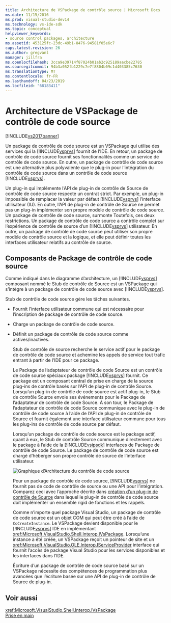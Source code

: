 ```yaml
---
title: Architecture de VSPackage de contrôle source | Microsoft Docs
ms.date: 11/15/2016
ms.prod: visual-studio-dev14
ms.technology: vs-ide-sdk
ms.topic: conceptual
helpviewer_keywords:
- source control packages, architecture
ms.assetid: 453125fc-23dc-49b1-8476-94581f05e6c7
caps.latest.revision: 26
ms.author: gregvanl
manager: jillfra
ms.openlocfilehash: 3cca9e39714f87024b01ab2c925189aacbe22785
ms.sourcegitcommit: 94b3a052fb1229c7e7f8804b09c1d403385c7630
ms.translationtype: MT
ms.contentlocale: fr-FR
ms.lasthandoff: 04/23/2019
ms.locfileid: "68183411"
---
```

# <a name="source-control-vspackage-architecture"></a>Architecture de VSPackage de contrôle de code source
[!INCLUDE[vs2017banner](../../includes/vs2017banner.md)]

Un package de contrôle de code source est un VSPackage qui utilise des services qui la [!INCLUDE[vsprvs](../../includes/vsprvs-md.md)] fournit de l’IDE. En retour, un package de contrôle de code source fournit ses fonctionnalités comme un service de contrôle de code source. En outre, un package de contrôle de code source est une alternative plus polyvalente que le plug-in pour l’intégration du contrôle de code source dans un contrôle de code source [!INCLUDE[vsprvs](../../includes/vsprvs-md.md)].  
  
 Un plug-in qui implémente l’API de plug-in de contrôle de Source de contrôle de code source respecte un contrat strict. Par exemple, un plug-in Impossible de remplacer la valeur par défaut [!INCLUDE[vsprvs](../../includes/vsprvs-md.md)] l’interface utilisateur (IU). En outre, l’API de plug-in de contrôle de Source ne permet pas un plug-in implémenter son propre modèle de contrôle de code source. Un package de contrôle de code source, surmonte Toutefois, ces deux restrictions. Un package de contrôle de code source a contrôle complet sur l’expérience de contrôle de source d’un [!INCLUDE[vsprvs](../../includes/vsprvs-md.md)] utilisateur. En outre, un package de contrôle de code source peut utiliser son propre modèle de contrôle source et la logique, et elle peut définir toutes les interfaces utilisateur relatifs au contrôle de source.  
  
## <a name="source-control-package-components"></a>Composants de Package de contrôle de code source  
 Comme indiqué dans le diagramme d’architecture, un [!INCLUDE[vsprvs](../../includes/vsprvs-md.md)] composant nommé le Stub de contrôle de Source est un VSPackage qui s’intègre à un package de contrôle de code source avec [!INCLUDE[vsprvs](../../includes/vsprvs-md.md)].  
  
 Stub de contrôle de code source gère les tâches suivantes.  
  
- Fournit l’interface utilisateur commune qui est nécessaire pour l’inscription de package de contrôle de code source.  
  
- Charge un package de contrôle de code source.  
  
- Définit un package de contrôle de code source comme actives/inactives.  
  
  Stub de contrôle de source recherche le service actif pour le package de contrôle de code source et achemine les appels de service tout trafic entrant à partir de l’IDE pour ce package.  
  
  Le Package de l’adaptateur de contrôle de code Source est un contrôle de code source spéciaux package [!INCLUDE[vsprvs](../../includes/vsprvs-md.md)] fournit. Ce package est un composant central de prise en charge de la source plug-ins de contrôle basés sur l’API de plug-in de contrôle Source. Lorsqu’un plug-in de contrôle de code source est actif plug-in, le Stub de contrôle Source envoie ses événements pour le Package de l’adaptateur de contrôle de code Source. À son tour, le Package de l’adaptateur de contrôle de code Source communique avec le plug-in de contrôle de code source à l’aide de l’API de plug-in de contrôle de Source et fournit également une interface utilisateur commune pour tous les plug-ins de contrôle de code source par défaut.  
  
  Lorsqu’un package de contrôle de code source est le package actif, quant à eux, le Stub de contrôle Source communique directement avec le package à l’aide de la [!INCLUDE[vsipsdk](../../includes/vsipsdk-md.md)] interfaces de Package de contrôle de code Source. Le package de contrôle de code source est chargé d’héberger son propre contrôle de source de l’interface utilisateur.  
  
  ![Graphique d’Architecture du contrôle de code source](../../extensibility/internals/media/vsipsccarch.gif "VSIPSCCArch")  
  
  Pour un package de contrôle de code source, [!INCLUDE[vsprvs](../../includes/vsprvs-md.md)] ne fournit pas de code de contrôle de source ou une API pour l’intégration. Comparez ceci avec l’approche décrite dans [création d’un plug-in de contrôle de Source](../../extensibility/internals/creating-a-source-control-plug-in.md) dans lequel le plug-in de contrôle de code source doit implémenter un ensemble rigid de fonctions et les rappels.  
  
  Comme n’importe quel package Visual Studio, un package de contrôle de code source est un objet COM qui peut être créé à l’aide de `CoCreateInstance`. Le VSPackage devient disponible pour le [!INCLUDE[vsprvs](../../includes/vsprvs-md.md)] IDE en implémentant <xref:Microsoft.VisualStudio.Shell.Interop.IVsPackage>. Lorsqu’une instance a été créée, un VSPackage reçoit un pointeur de site et un <xref:Microsoft.VisualStudio.OLE.Interop.IServiceProvider> interface qui fournit l’accès de package Visual Studio pour les services disponibles et les interfaces dans l’IDE.  
  
  Écriture d’un package de contrôle de code source basé sur un VSPackage nécessite des compétences de programmation plus avancées que l’écriture basée sur une API de plug-in de contrôle de Source de plug-in.  
  
## <a name="see-also"></a>Voir aussi  
 <xref:Microsoft.VisualStudio.Shell.Interop.IVsPackage>   
 [Prise en main](../../extensibility/internals/getting-started-with-source-control-vspackages.md)
